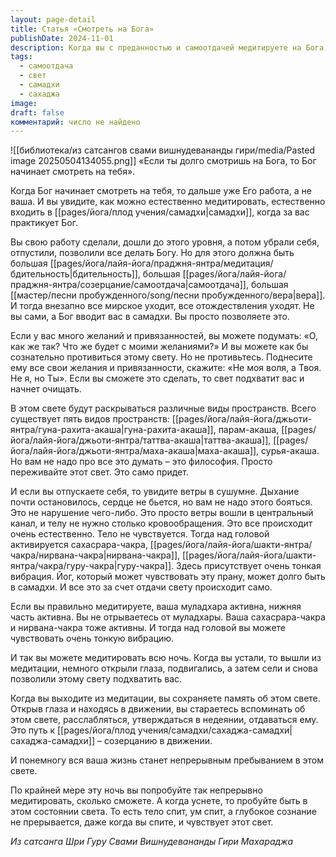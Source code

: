 ```yaml
---
layout: page-detail
title: Статья «Смотреть на Бога»
publishDate: 2024-11-01
description: Когда вы с преданностью и самоотдачей медитируете на Бога, наступает момент, когда Бог начинает действовать через вас - медитация и самадхи происходят естественно, без усилий. Главное - отпустить желания и позволить свету вести себя, не сопротивляясь. Тогда раскрываются высшие состояния, активируются чакры, а память о свете сохраняется даже во сне. Это путь к сахаджа-самадхи - непрерывному пребыванию в свете и созерцанию в движении.
tags:
  - самоотдача
  - свет
  - самадхи
  - сахаджа
image: 
draft: false
комментарий: число не найдено
---
```

![[библиотека/из сатсангов свами вишнудевананды гири/media/Pasted image 20250504134055.png]]
 «Если ты долго смотришь на Бога, то Бог начинает смотреть на тебя».

 Когда Бог начинает смотреть на тебя, то дальше уже Его работа, а не ваша. И вы увидите, как можно естественно медитировать, естественно входить в [[pages/йога/плод учения/самадхи|самадхи]], когда за вас практикует Бог.

 Вы свою работу сделали, дошли до этого уровня, а потом убрали себя, отпустили, позволили все делать Богу. Но для этого должна быть большая [[pages/йога/лайя-йога/праджня-янтра/медитация/бдительность|бдительность]], большая [[pages/йога/лайя-йога/праджня-янтра/созерцание/самоотдача|самоотдача]], большая [[мастер/песни пробужденного/song/песни пробужденного/вера|вера]]. И тогда внезапно все мирское уходит, все отождествления уходят. Не вы сами, а Бог вводит вас в самадхи. Вы просто позволяете это.

 Если у вас много желаний и привязанностей, вы можете подумать: «О, как же так? Что же будет с моими желаниями?» И вы можете как бы сознательно противиться этому свету. Но не противьтесь. Поднесите ему все свои желания и привязанности, скажите: «Не моя воля, а Твоя. Не я, но Ты». Если вы сможете это сделать, то свет подхватит вас и начнет очищать.

 В этом свете будут раскрываться различные виды пространств. Всего существует пять видов пространств: [[pages/йога/лайя-йога/джьоти-янтра/гуна-рахита-акаша|гуна-рахита-акаша]], парам-акаша, [[pages/йога/лайя-йога/джьоти-янтра/таттва-акаша|таттва-акаша]], [[pages/йога/лайя-йога/джьоти-янтра/маха-акаша|маха-акаша]], сурья-акаша. Но вам не надо про все это думать – это философия. Просто переживайте этот свет. Это само придет.

 И если вы отпускаете себя, то увидите ветры в сушумне. Дыхание почти остановилось, сердце не бьется, но вам не надо этого бояться. Это не нарушение чего-либо. Это просто ветры вошли в центральный канал, и телу не нужно столько кровообращения. Это все происходит очень естественно. Тело не чувствуется. Тогда над головой активируется сахасрара-чакра, [[pages/йога/лайя-йога/шакти-янтра/чакра/нирвана-чакра|нирвана-чакра]], [[pages/йога/лайя-йога/шакти-янтра/чакра/гуру-чакра|гуру-чакра]]. Здесь присутствует очень тонкая вибрация. Йог, который может чувствовать эту прану, может долго быть в самадхи. И все это за счет отдачи свету происходит само. 

 Если вы правильно медитируете, ваша муладхара активна, нижняя часть активна. Вы не отрываетесь от муладхары. Ваша сахасрара-чакра и нирвана-чакра тоже активны. И тогда над головой вы можете чувствовать очень тонкую вибрацию.

 И так вы можете медитировать всю ночь. Когда вы устали, то вышли из медитации, немного открыли глаза, подвигались, а затем сели и снова позволили этому свету подхватить вас.

 Когда вы выходите из медитации, вы сохраняете память об этом свете. Открыв глаза и находясь в движении, вы стараетесь вспоминать об этом свете, расслабляться, утверждаться в недеянии, отдаваться ему. Это путь к [[pages/йога/плод учения/самадхи/сахаджа-самадхи|сахаджа-самадхи]] – созерцанию в движении.

 И понемногу вся ваша жизнь станет непрерывным пребыванием в этом свете.

 По крайней мере эту ночь вы попробуйте так непрерывно медитировать, сколько сможете. А когда уснете, то пробуйте быть в этом состоянии света. То есть тело спит, ум спит, а глубокое сознание не прерывается, даже когда вы спите, и чувствует этот свет.

*Из сатсанга Шри Гуру Свами Вишнудевананды Гири Махараджа*